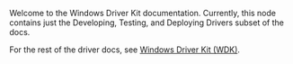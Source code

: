 Welcome to the Windows Driver Kit documentation.  Currently, this node contains just the Developing, Testing, and Deploying Drivers subset of the docs.

For the rest of the driver docs, see [Windows Driver Kit (WDK)](https://msdn.microsoft.com/en-us/library/windows/hardware/ff557573).
